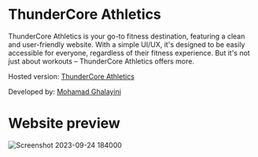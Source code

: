 # ThunderCore Athletics

ThunderCore Athletics is your go-to fitness destination, featuring a clean and user-friendly website. With a simple UI/UX, it's designed to be easily accessible for everyone, regardless of their fitness experience. But it's not just about workouts – ThunderCore Athletics offers more.

Hosted version: [ThunderCore Athletics]()

Developed by: [Mohamad Ghalayini](https://github.com/MbgLegend)

# Website preview
![Screenshot 2023-09-24 184000](https://github.com/MbgLegend/ThunderCore-Athletics-gym/assets/95979029/921d7e62-66bf-418c-af4b-f00ce51f3220)
